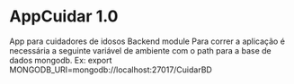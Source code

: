 # AppCuidar 1.0

App para cuidadores de idosos
Backend module
Para correr a aplicação é necessária a seguinte variável de ambiente com o path para a base de dados mongodb. Ex:
export MONGODB_URI=mongodb://localhost:27017/CuidarBD
